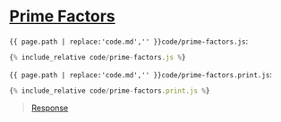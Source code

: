 # [Prime Factors](code.zip)

`{{ page.path | replace:'code.md','' }}code/prime-factors.js`:

```js
{% include_relative code/prime-factors.js %}
```

`{{ page.path | replace:'code.md','' }}code/prime-factors.print.js`:

```js
{% include_relative code/prime-factors.print.js %}
```

> [Response](response/prime-factors.js)
